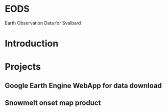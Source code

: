 # EODS
Earth Observation Data for Svalbard

# Introduction

# Projects 

## Google Earth Engine WebApp for data download

## Snowmelt onset map product



